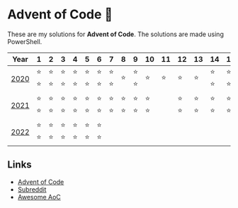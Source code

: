 # Advent of Code :christmas_tree:

These are my solutions for **Advent of Code**. The solutions are made using PowerShell.

| Year | 1 | 2 | 3 | 4 | 5 | 6 | 7 | 8 | 9 | 10 | 11 | 12 | 13 | 14 | 15 | 16 | 17 | 18 | 19 | 20 | 21 | 22 | 23 | 24 | 25 |
| --- | --- | --- | --- | --- | --- | --- | --- | --- | --- | --- | --- | --- | --- | --- | --- | --- | --- | --- | --- | --- | --- | --- | --- | --- | --- |
| [2020](https://adventofcode.com/2020) | :star: :star: | :star: :star: | :star: :star: | :star: :star: | :star: :star: | :star: :star: | :star: :star: | :star: | :star: :star: | :star: | :star: | :star: | :star: | :star: :star: | :star: :star: | :star: :star: | | :star: :star: | | | | :star: | :star: | | |
| [2021](https://adventofcode.com/2021) | :star: :star: | :star: :star: | :star: :star: | :star: :star: | :star: :star: | :star: :star: | :star: :star: | :star: :star: | :star: :star: | :star: :star: | | :star: :star: | :star: :star: | :star: :star: | :star: :star: | | :star: :star: | | | | :star: | | :star: | | |
| [2022](https://adventofcode.com/2022) | :star: :star: | :star: :star: | :star: :star: | :star: :star: | :star: :star: | :star: :star: | | | | | | | | | | | | | | | | | | | |

## Links

- [Advent of Code](https://adventofcode.com)
- [Subreddit](https://www.reddit.com/r/adventofcode/)
- [Awesome AoC](https://github.com/Bogdanp/awesome-advent-of-code)
